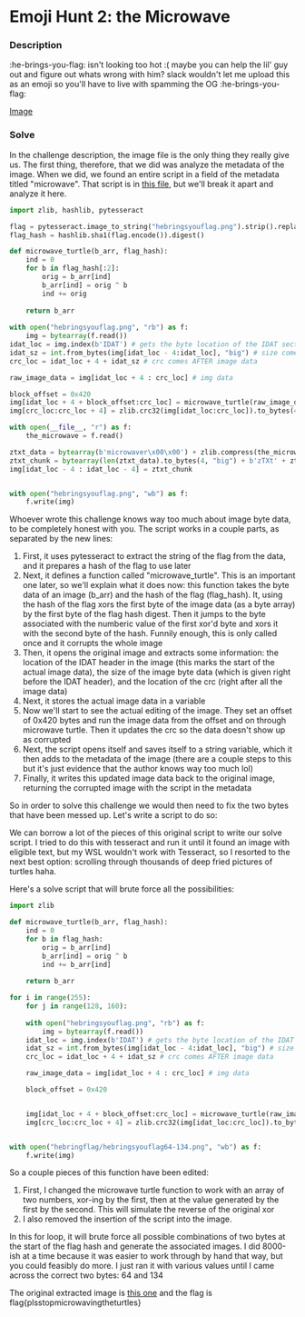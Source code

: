 # Emoji Hunt 2: the Microwave

### Description

:he-brings-you-flag: isn't looking too hot :( maybe you can help the lil' guy out and figure out whats wrong with him?
slack wouldn't let me upload this as an emoji so you'll have to live with spamming the OG :he-brings-you-flag:

[Image](./hebringsyouflag.png)

### Solve

In the challenge description, the image file is the only thing they really give us. The first thing, therefore, that we did was analyze the metadata of the image. When we did, we found an entire script in a field of the metadata titled "microwave". That script is in [this file](./emoji.py), but we'll break it apart and analyze it here.

```python
import zlib, hashlib, pytesseract

flag = pytesseract.image_to_string("hebringsyouflag.png").strip().replace("\n", "").replace(" ", "")
flag_hash = hashlib.sha1(flag.encode()).digest()

def microwave_turtle(b_arr, flag_hash):
    ind = 0
    for b in flag_hash[:2]:
        orig = b_arr[ind]
        b_arr[ind] = orig ^ b
        ind += orig
    
    return b_arr
        
with open("hebringsyouflag.png", "rb") as f:
    img = bytearray(f.read())
idat_loc = img.index(b'IDAT') # gets the byte location of the IDAT section of the image where the actual data starts
idat_sz = int.from_bytes(img[idat_loc - 4:idat_loc], "big") # size comes BEFORE it says IDAT
crc_loc = idat_loc + 4 + idat_sz # crc comes AFTER image data

raw_image_data = img[idat_loc + 4 : crc_loc] # img data

block_offset = 0x420
img[idat_loc + 4 + block_offset:crc_loc] = microwave_turtle(raw_image_data[block_offset:], flag_hash)
img[crc_loc:crc_loc + 4] = zlib.crc32(img[idat_loc:crc_loc]).to_bytes(4, "big")

with open(__file__, "r") as f:
    the_microwave = f.read()

ztxt_data = bytearray(b'microwaver\x00\x00') + zlib.compress(the_microwave.encode("UTF-8"))
ztxt_chunk = bytearray(len(ztxt_data).to_bytes(4, "big") + b'zTXt' + ztxt_data + zlib.crc32(b'zTXt' + ztxt_data).to_bytes(4, "big"))
img[idat_loc - 4 : idat_loc - 4] = ztxt_chunk


with open("hebringsyouflag.png", "wb") as f:
    f.write(img)
```

Whoever wrote this challenge knows way too much about image byte data, to be completely honest with you. The script works in a couple parts, as separated by the new lines:

1. First, it uses pytesseract to extract the string of the flag from the data, and it prepares a hash of the flag to use later
1. Next, it defines a function called "microwave_turtle". This is an important one later, so we'll explain what it does now: this function takes the byte data of an image (b_arr) and the hash of the flag (flag_hash). It, using the hash of the flag xors the first byte of the image data (as a byte array) by the first byte of the flag hash digest. Then it jumps to the byte associated with the numberic value of the first xor'd byte and xors it with the second byte of the hash. Funnily enough, this is only called once and it corrupts the whole image
1. Then, it opens the original image and extracts some information: the location of the IDAT header in the image (this marks the start of the actual image data), the size of the image byte data (which is given right before the IDAT header), and the location of the crc (right after all the image data)
1. Next, it stores the actual image data in a variable
1. Now we'll start to see the actual editing of the image. They set an offset of 0x420 bytes and run the image data from the offset and on through microwave turtle. Then it updates the crc so the data doesn't show up as corrupted
1. Next, the script opens itself and saves itself to a string variable, which it then adds to the metadata of the image (there are a couple steps to this but it's just evidence that the author knows way too much lol)
1. Finally, it writes this updated image data back to the original image, returning the corrupted image with the script in the metadata

So in order to solve this challenge we would then need to fix the two bytes that have been messed up. Let's write a script to do so:

We can borrow a lot of the pieces of this original script to write our solve script. I tried to do this with tesseract and run it until it found an image with eligible text, but my WSL wouldn't work with Tesseract, so I resorted to the next best option: scrolling through thousands of deep fried pictures of turtles haha.

Here's a solve script that will brute force all the possibilities:

```python
import zlib

def microwave_turtle(b_arr, flag_hash):
    ind = 0
    for b in flag_hash:
        orig = b_arr[ind]
        b_arr[ind] = orig ^ b
        ind += b_arr[ind]
    
    return b_arr

for i in range(255):
    for j in range(128, 160):
            
    with open("hebringsyouflag.png", "rb") as f:
        img = bytearray(f.read())
    idat_loc = img.index(b'IDAT') # gets the byte location of the IDAT section of the image where the actual data starts
    idat_sz = int.from_bytes(img[idat_loc - 4:idat_loc], "big") # size comes BEFORE it says IDAT
    crc_loc = idat_loc + 4 + idat_sz # crc comes AFTER image data

    raw_image_data = img[idat_loc + 4 : crc_loc] # img data

    block_offset = 0x420


    img[idat_loc + 4 + block_offset:crc_loc] = microwave_turtle(raw_image_data[block_offset:], [68, 134])
    img[crc_loc:crc_loc + 4] = zlib.crc32(img[idat_loc:crc_loc]).to_bytes(4, "big")


with open("hebringflag/hebringsyouflag64-134.png", "wb") as f:
    f.write(img)
```

So a couple pieces of this function have been edited:

1. First, I changed the microwave turtle function to work with an array of two numbers, xor-ing by the first, then at the value generated by the first by the second. This will simulate the reverse of the original xor
2. I also removed the insertion of the script into the image.

In this for loop, it will brute force all possible combinations of two bytes at the start of the flag hash and generate the associated images. I did 8000-ish at a time because it was easier to work through by hand that way, but you could feasibly do more. I just ran it with various values until I came across the correct two bytes: 64 and 134

The original extracted image is [this one](./hebringsyouflag64-134.png) and the flag is flag{plsstopmicrowavingtheturtles}